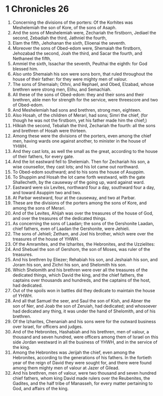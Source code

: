 ﻿# 1 Chronicles 26
1. Concerning the divisions of the porters: Of the Korhites was Meshelemiah the son of Kore, of the sons of Asaph. 
2. And the sons of Meshelemiah were, Zechariah the firstborn, Jediael the second, Zebadiah the third, Jathniel the fourth, 
3. Elam the fifth, Jehohanan the sixth, Elioenai the seventh. 
4. Moreover the sons of Obed-edom were, Shemaiah the firstborn, Jehozabad the second, Joah the third, and Sacar the fourth, and Nethaneel the fifth, 
5. Ammiel the sixth, Issachar the seventh, Peulthai the eighth: for God blessed him. 
6. Also unto Shemaiah his son were sons born, that ruled throughout the house of their father: for they were mighty men of valour. 
7. The sons of Shemaiah; Othni, and Rephael, and Obed, Elzabad, whose brethren were strong men, Elihu, and Semachiah. 
8. All these of the sons of Obed-edom: they and their sons and their brethren, able men for strength for the service, were threescore and two of Obed-edom. 
9. And Meshelemiah had sons and brethren, strong men, eighteen. 
10. Also Hosah, of the children of Merari, had sons; Simri the chief, (for though he was not the firstborn, yet his father made him the chief;) 
11. Hilkiah the second, Tebaliah the third, Zechariah the fourth: all the sons and brethren of Hosah were thirteen. 
12. Among these were the divisions of the porters, even among the chief men, having wards one against another, to minister in the house of YHWH. 
13.  And they cast lots, as well the small as the great, according to the house of their fathers, for every gate. 
14. And the lot eastward fell to Shelemiah. Then for Zechariah his son, a wise counsellor, they cast lots; and his lot came out northward. 
15. To Obed-edom southward; and to his sons the house of Asuppim. 
16. To Shuppim and Hosah the lot came forth westward, with the gate Shallecheth, by the causeway of the going up, ward against ward. 
17. Eastward were six Levites, northward four a day, southward four a day, and toward Asuppim two and two. 
18. At Parbar westward, four at the causeway, and two at Parbar. 
19. These are the divisions of the porters among the sons of Kore, and among the sons of Merari. 
20.  And of the Levites, Ahijah was over the treasures of the house of God, and over the treasures of the dedicated things. 
21. As concerning the sons of Laadan; the sons of the Gershonite Laadan, chief fathers, even of Laadan the Gershonite, were Jehieli. 
22. The sons of Jehieli; Zetham, and Joel his brother, which were over the treasures of the house of YHWH. 
23. Of the Amramites, and the Izharites, the Hebronites, and the Uzzielites: 
24. And Shebuel the son of Gershom, the son of Moses, was ruler of the treasures. 
25. And his brethren by Eliezer; Rehabiah his son, and Jeshaiah his son, and Joram his son, and Zichri his son, and Shelomith his son. 
26. Which Shelomith and his brethren were over all the treasures of the dedicated things, which David the king, and the chief fathers, the captains over thousands and hundreds, and the captains of the host, had dedicated. 
27. Out of the spoils won in battles did they dedicate to maintain the house of YHWH. 
28. And all that Samuel the seer, and Saul the son of Kish, and Abner the son of Ner, and Joab the son of Zeruiah, had dedicated; and whosoever had dedicated any thing, it was under the hand of Shelomith, and of his brethren. 
29.  Of the Izharites, Chenaniah and his sons were for the outward business over Israel, for officers and judges. 
30. And of the Hebronites, Hashabiah and his brethren, men of valour, a thousand and seven hundred, were officers among them of Israel on this side Jordan westward in all the business of YHWH, and in the service of the king. 
31. Among the Hebronites was Jerijah the chief, even among the Hebronites, according to the generations of his fathers. In the fortieth year of the reign of David they were sought for, and there were found among them mighty men of valour at Jazer of Gilead. 
32. And his brethren, men of valour, were two thousand and seven hundred chief fathers, whom king David made rulers over the Reubenites, the Gadites, and the half tribe of Manasseh, for every matter pertaining to God, and affairs of the king. 

